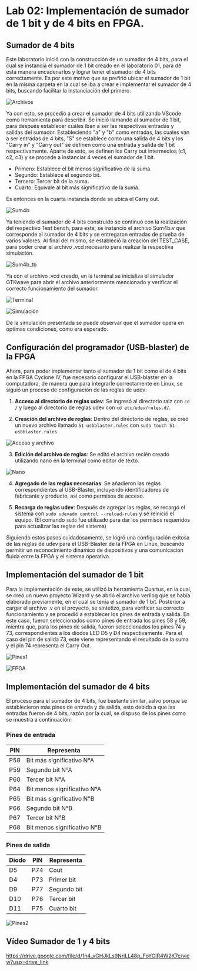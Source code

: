 # Lab 02: Implementación de sumador de 1 bit y de 4 bits en FPGA.

## Sumador de 4 bits

Este laboratorio inició con la construcción de un sumador de 4 bits, para el cual se instancia el sumador de 1 bit creado en el laboratorio 01, para de esta manera encadenarlos y lograr tener el sumador de 4 bits correctamente. Es por este motivo que se prefirió ubicar el sumador de 1 bit en la misma carpeta en la cual se iba a crear e implementar el sumador de 4 bits, buscando facilitar la instanciación del primero.

![Archivos](images/Archivos.png)

Ya con esto, se procedió a crear el sumador de 4 bits utilizando VScode como herramienta para describir. Se inició llamando al sumador de 1 bit, para después establecer cuáles iban a ser las respectivas entradas y salidas del sumador. Estableciendo "a" y "b" como entradas, las cuales van a ser entradas de 4 bits, "S" se establece como una salida de 4 bits y los "Carry in" y "Carry out" se definen como una entrada y salida de 1 bit respectivamente. Aparte de esto, se definen los Carry out intermedios (c1, c2, c3) y se procede a instanciar 4 veces el sumador de 1 bit.

- Primero: Establece el bit menos significativo de la suma.
- Segundo: Establece el segundo bit.
- Tercero: Tercer bit de la suma.
- Cuarto: Equivale al bit más significativo de la suma.

Es entonces en la cuarta instancia donde se ubica el Carry out.

![Sum4b](images/Sum4b.png)

Ya teniendo el sumador de 4 bits construido se continuó con la realización del respectivo Test bench, para este, se instanció el archivo Sum4b.v que corresponde al sumador de 4 bits y se entregaron entradas de prueba de varios valores. Al final del mismo, se estableció la creación del TEST_CASE, para poder crear el archivo .vcd necesario para realizar la respectiva simulación.

![Sum4b_tb](images/Sum4b_tb.png)

Ya con el archivo .vcd creado, en la terminal se inicializa el simulador GTKwave para abrir el archivo anteriormente mencionado y verificar el correcto funcionamiento del sumador.

![Terminal](images/Terminal.png)

![Simulación](images/Simulación.png)

De la simulación presentada se puede observar que el sumador opera en óptimas condiciones, como era esperado.

## Configuración del programador (USB-blaster) de la FPGA

Ahora, para poder implementar tanto el sumador de 1 bit como el de 4 bits en la FPGA Cyclone IV, fue necesario configurar el USB-blaster en la computadora, de manera que para integrarle correctamente en Linux, se siguió un proceso de configuración de las reglas de udev:

1. **Acceso al directorio de reglas udev**:
   Se ingresó al directorio raíz con `cd /` y luego al directorio de reglas udev con `cd etc/udev/rules.d/`.

2. **Creación del archivo de reglas**:
   Dentro del directorio de reglas, se creó un nuevo archivo llamado `51-usbblaster.rules` con `sudo touch 51-usbblaster.rules`.

![Acceso y archivo](images/Acceso_y_archivo.png)

3. **Edición del archivo de reglas**:
   Se editó el archivo recién creado utilizando nano en la terminal como editor de texto.

![Nano](images/Nano.png)

4. **Agregado de las reglas necesarias**:
   Se añadieron las reglas correspondientes al USB-Blaster, incluyendo identificadores de fabricante y producto, así como permisos de acceso.

5. **Recarga de reglas udev**:
   Después de agregar las reglas, se recargó el sistema con `sudo udevadm control --reload-rules` y se reinició el equipo. (El comando `sudo` fue utilizado para dar los permisos requeridos para actualizar las reglas del sistema)

Siguiendo estos pasos cuidadosamente, se logró una configuración exitosa de las reglas de udev para el USB-Blaster de la FPGA en Linux, buscando permitir un reconocimiento dinámico de dispositivos y una comunicación fluida entre la FPGA y el sistema operativo.

## Implementación del sumador de 1 bit

Para la implementación de este, se utilizó la herramienta Quartus, en la cual, se creó un nuevo proyecto Wizard y se abrió el archivo verilog que se había elaborado previamente, en el cual se tenía el sumador de 1 bit. Posterior a cargar el archivo .v en el proyecto, se sintetizó, para verificar su correcto funcionamiento y se procedió a establecer los pines de entrada y salida. En este caso, fueron seleccionados como pines de entrada los pines 58 y 59, mientra que, para los pines de salida, fueron seleccionados los pines 74 y 73, correspondientes a los diodos LED D5 y D4 respectivamente. Para el caso del pin de salida 73, este viene representando el resultado de la suma y el pin 74 representa el Carry Out.

![Pines1](images/Pines1.png)

![FPGA](images/FPGA.png)


## Implementación del sumador de 4 bits

El proceso para el sumador de 4 bits, fue bastante similar, salvo porque se establecieron más pines de entrada y de salida, esto debido a que las entradas fueron de 4 bits, razón por la cual, se dispuso de los pines como se muestra a continuación:

### Pines de entrada
| PIN | Representa |
|---|---|
| P58 | Bit más significativo N°A|
| P59 | Segundo bit N°A|
| P60 | Tercer bit N°A|
| P64 | Bit menos significativo N°A|
| P65 | Bit más significativo N°B|
| P66 | Segundo bit N°B|
| P67 | Tercer bit N°B|
| P68 | Bit menos significativo N°B|

### Pines de salida
| Diodo | PIN | Representa |
|---|---|---|
| D5 | P74 | Cout |
| D4 | P73 | Primer bit |
| D9 | P77 | Segundo bit |
| D10 | P76 | Tercer bit |
| D11 | P75 | Cuarto bit |


![Pines2](images/Pines2.png)


## Vídeo Sumador de 1 y 4 bits

https://drive.google.com/file/d/1n4_vGHJkLs9NriLL48p_FoYGlR4W2K7c/view?usp=drive_link 
